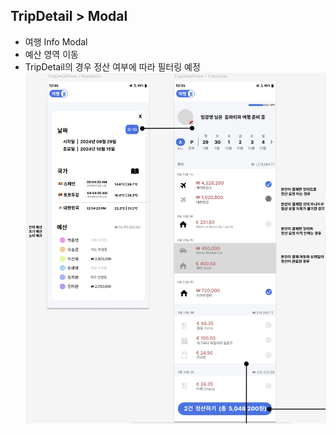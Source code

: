 ## TripDetail > Modal

- 여행 Info Modal
- 예산 영역 이동
- TripDetail의 경우 정산 여부에 따라 필터링 예정
![alt text](image-9.png)
